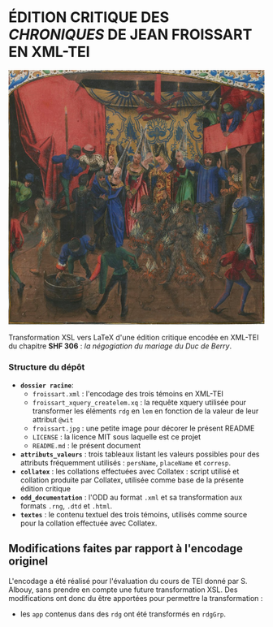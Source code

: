 # ÉDITION CRITIQUE DES *CHRONIQUES* DE JEAN FROISSART EN XML-TEI

![Froissart bloublou](froissart.jpg)

Transformation XSL vers LaTeX d'une édition critique encodée en XML-TEI du chapitre 
**SHF 306** : *la négogiation du mariage du Duc de Berry*.

### Structure du dépôt
- **`dossier racine`**:
	- `froissart.xml` : l'encodage des trois témoins en XML-TEI
	- `froissart_xquery_createlem.xq` : la requête xquery utilisée pour transformer les éléments `rdg` en `lem` en fonction de la valeur de leur attribut `@wit`
	- `froissart.jpg` : une petite image pour décorer le présent README
	- `LICENSE` : la licence MIT sous laquelle est ce projet
	- `README.md` : le présent document
- **`attributs_valeurs`** : trois tableaux listant les valeurs possibles pour des attributs fréquemment utilisés : `persName`, `placeName` et `corresp`.
- **`collatex`** : les collations effectuées avec Collatex : script utilisé et collation produite par Collatex, utilisée comme base de la présente édition critique
- **`odd_documentation`** : l'ODD au format `.xml` et sa transformation aux formats `.rng`, `.dtd` et `.html`.
- **`textes`** : le contenu textuel des trois témoins, utilisés comme source pour la collation effectuée avec Collatex.

## Modifications faites par rapport à l'encodage originel

L'encodage a été réalisé pour l'évaluation du cours de TEI donné par S. Albouy, sans prendre en
compte une future transformation XSL. Des modifications ont donc du être apportées pour 
permettre la transformation : 
- les `app` contenus dans des `rdg` ont été transformés en `rdgGrp`.
